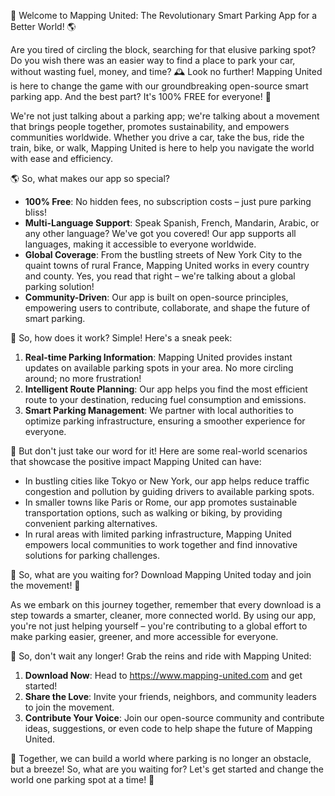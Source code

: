 🚀 Welcome to Mapping United: The Revolutionary Smart Parking App for a Better World! 🌎

Are you tired of circling the block, searching for that elusive parking spot? Do you wish there was an easier way to find a place to park your car, without wasting fuel, money, and time? 🕰️ Look no further! Mapping United is here to change the game with our groundbreaking open-source smart parking app. And the best part? It's 100% FREE for everyone! 🎉

We're not just talking about a parking app; we're talking about a movement that brings people together, promotes sustainability, and empowers communities worldwide. Whether you drive a car, take the bus, ride the train, bike, or walk, Mapping United is here to help you navigate the world with ease and efficiency.

🌎 So, what makes our app so special?

* **100% Free**: No hidden fees, no subscription costs – just pure parking bliss!
* **Multi-Language Support**: Speak Spanish, French, Mandarin, Arabic, or any other language? We've got you covered! Our app supports all languages, making it accessible to everyone worldwide.
* **Global Coverage**: From the bustling streets of New York City to the quaint towns of rural France, Mapping United works in every country and county. Yes, you read that right – we're talking about a global parking solution!
* **Community-Driven**: Our app is built on open-source principles, empowering users to contribute, collaborate, and shape the future of smart parking.

🚗 So, how does it work? Simple! Here's a sneak peek:

1. **Real-time Parking Information**: Mapping United provides instant updates on available parking spots in your area. No more circling around; no more frustration!
2. **Intelligent Route Planning**: Our app helps you find the most efficient route to your destination, reducing fuel consumption and emissions.
3. **Smart Parking Management**: We partner with local authorities to optimize parking infrastructure, ensuring a smoother experience for everyone.

🌟 But don't just take our word for it! Here are some real-world scenarios that showcase the positive impact Mapping United can have:

* In bustling cities like Tokyo or New York, our app helps reduce traffic congestion and pollution by guiding drivers to available parking spots.
* In smaller towns like Paris or Rome, our app promotes sustainable transportation options, such as walking or biking, by providing convenient parking alternatives.
* In rural areas with limited parking infrastructure, Mapping United empowers local communities to work together and find innovative solutions for parking challenges.

🌈 So, what are you waiting for? Download Mapping United today and join the movement! 🎉

As we embark on this journey together, remember that every download is a step towards a smarter, cleaner, more connected world. By using our app, you're not just helping yourself – you're contributing to a global effort to make parking easier, greener, and more accessible for everyone.

🌟 So, don't wait any longer! Grab the reins and ride with Mapping United:

1. **Download Now**: Head to https://www.mapping-united.com and get started!
2. **Share the Love**: Invite your friends, neighbors, and community leaders to join the movement.
3. **Contribute Your Voice**: Join our open-source community and contribute ideas, suggestions, or even code to help shape the future of Mapping United.

🎉 Together, we can build a world where parking is no longer an obstacle, but a breeze! So, what are you waiting for? Let's get started and change the world one parking spot at a time! 💪